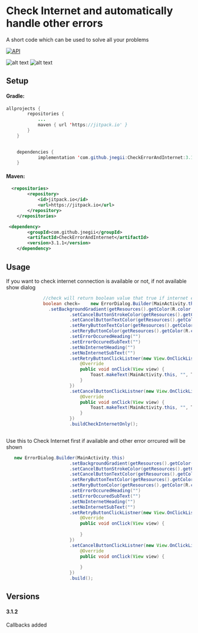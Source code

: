 # Check Internet and automatically handle other errors

A short code which can be used to solve all your problems

[![API](https://img.shields.io/badge/API-14%2B-yellow.svg?style=flat-square)](https://android-arsenal.com/api?level=16)


![alt text](https://github.com/jnegii/CheckErrorAndInternet/blob/master/image1.jpeg)
![alt text](https://github.com/jnegii/CheckErrorAndInternet/blob/master/image2.jpeg)



## Setup

#### Gradle:

```java
allprojects {
		repositories {
			...
			maven { url 'https://jitpack.io' }
		}
	}
  
```

```java
   	dependencies {
	        implementation 'com.github.jnegii:CheckErrorAndInternet:3.1.2'
	}
```

#### Maven:

```xml
  <repositories>
		<repository>
		    <id>jitpack.io</id>
		    <url>https://jitpack.io</url>
		</repository>
	</repositories>
```


```xml
 <dependency>
	    <groupId>com.github.jnegii</groupId>
	    <artifactId>CheckErrorAndInternet</artifactId>
	    <version>3.1.1</version>
	</dependency>
```

## Usage

If you want to check internet connection is available or not, if not available show dialog 
```java
              //check will return boolean value that true if internet exist or not
              boolean check=    new ErrorDialog.Builder(MainActivity.this)
                .setBackgroundGradient(getResources().getColor(R.color.colorAccent),getResources().getColor(R.color.colorPrimaryDark))
                        .setCancelButtonStrokeColor(getResources().getColor(R.color.greenYellow))
                        .setCancelButtonTextColor(getResources().getColor(R.color.dark_red))
                        .setReryButtonTextColor(getResources().getColor(R.color.dark_goldenrod))
                        .setReryButtonColor(getResources().getColor(R.color.light_pink))
                        .setErrorOccuredHeading("")
                        .setErrorOccuredSubText("")
                        .setNoInternetHeading("")
                        .setNoInternetSubText("")
                        .setRetryButtonClickListner(new View.OnClickListener() {
                            @Override
                            public void onClick(View view) {
                                Toast.makeText(MainActivity.this, "", Toast.LENGTH_SHORT).show();
                            }
                        })
                        .setCancelButtonClickListner(new View.OnClickListener() {
                            @Override
                            public void onClick(View view) {
                                Toast.makeText(MainActivity.this, "", Toast.LENGTH_SHORT).show();
                            }
                        })
                        .buildCheckInternetOnly();
                

```







Use this to Check Internet first if available and other error orrcured will be shown

```java
   new ErrorDialog.Builder(MainActivity.this)
                        .setBackgroundGradient(getResources().getColor(R.color.colorAccent),getResources().getColor(R.color.colorPrimaryDark))
                        .setCancelButtonStrokeColor(getResources().getColor(R.color.greenYellow))
                        .setCancelButtonTextColor(getResources().getColor(R.color.dark_red))
                        .setReryButtonTextColor(getResources().getColor(R.color.dark_goldenrod))
                        .setReryButtonColor(getResources().getColor(R.color.light_pink))
                        .setErrorOccuredHeading("")
                        .setErrorOccuredSubText("")
                        .setNoInternetHeading("")
                        .setNoInternetSubText("")
                        .setRetryButtonClickListner(new View.OnClickListener() {
                            @Override
                            public void onClick(View view) {
                               
                            }
                        })
                        .setCancelButtonClickListner(new View.OnClickListener() {
                            @Override
                            public void onClick(View view) {
                                
                            }
                        })
                        .build();

```



## Versions

#### 3.1.2

Callbacks added

